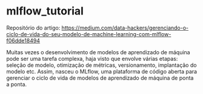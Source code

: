 # mlflow_tutorial

Repositório do artigo: https://medium.com/data-hackers/gerenciando-o-ciclo-de-vida-do-seu-modelo-de-machine-learning-com-mlflow-f06dde18494

Muitas vezes o desenvolvimento de modelos de aprendizado de máquina pode ser uma tarefa complexa, haja visto que envolve várias etapas: seleção de modelo,
otimização de métricas, versionamento, implantação do modelo etc. Assim, nasceu o MLflow, uma plataforma de código aberta para gerenciar o ciclo de vida de modelos 
de aprendizado de máquina de ponta a ponta. 
